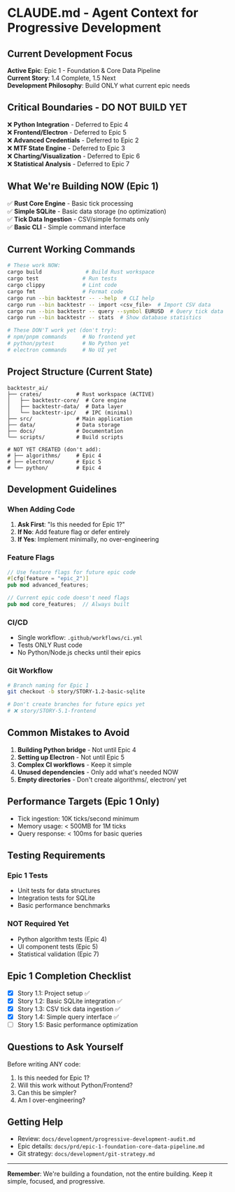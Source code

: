 # CLAUDE.md - Agent Context for Progressive Development

## Current Development Focus

**Active Epic**: Epic 1 - Foundation & Core Data Pipeline  
**Current Story**: 1.4 Complete, 1.5 Next  
**Development Philosophy**: Build ONLY what current epic needs

## Critical Boundaries - DO NOT BUILD YET

❌ **Python Integration** - Deferred to Epic 4  
❌ **Frontend/Electron** - Deferred to Epic 5  
❌ **Advanced Credentials** - Deferred to Epic 2  
❌ **MTF State Engine** - Deferred to Epic 3  
❌ **Charting/Visualization** - Deferred to Epic 6  
❌ **Statistical Analysis** - Deferred to Epic 7  

## What We're Building NOW (Epic 1)

✅ **Rust Core Engine** - Basic tick processing  
✅ **Simple SQLite** - Basic data storage (no optimization)  
✅ **Tick Data Ingestion** - CSV/simple formats only  
✅ **Basic CLI** - Simple command interface  

## Current Working Commands

```bash
# These work NOW:
cargo build              # Build Rust workspace
cargo test              # Run tests
cargo clippy            # Lint code
cargo fmt               # Format code
cargo run --bin backtestr -- --help  # CLI help
cargo run --bin backtestr -- import <csv_file>  # Import CSV data
cargo run --bin backtestr -- query --symbol EURUSD  # Query tick data
cargo run --bin backtestr -- stats  # Show database statistics

# These DON'T work yet (don't try):
# npm/pnpm commands     # No frontend yet
# python/pytest         # No Python yet
# electron commands     # No UI yet
```

## Project Structure (Current State)

```
backtestr_ai/
├── crates/           # Rust workspace (ACTIVE)
│   ├── backtestr-core/  # Core engine
│   ├── backtestr-data/  # Data layer
│   └── backtestr-ipc/   # IPC (minimal)
├── src/              # Main application
├── data/             # Data storage
├── docs/             # Documentation
└── scripts/          # Build scripts

# NOT YET CREATED (don't add):
# ├── algorithms/     # Epic 4
# ├── electron/       # Epic 5
# └── python/         # Epic 4
```

## Development Guidelines

### When Adding Code

1. **Ask First**: "Is this needed for Epic 1?"
2. **If No**: Add feature flag or defer entirely
3. **If Yes**: Implement minimally, no over-engineering

### Feature Flags

```rust
// Use feature flags for future epic code
#[cfg(feature = "epic_2")]
pub mod advanced_features;

// Current epic code doesn't need flags
pub mod core_features;  // Always built
```

### CI/CD

- Single workflow: `.github/workflows/ci.yml`
- Tests ONLY Rust code
- No Python/Node.js checks until their epics

### Git Workflow

```bash
# Branch naming for Epic 1
git checkout -b story/STORY-1.2-basic-sqlite

# Don't create branches for future epics yet
# ❌ story/STORY-5.1-frontend
```

## Common Mistakes to Avoid

1. **Building Python bridge** - Not until Epic 4
2. **Setting up Electron** - Not until Epic 5
3. **Complex CI workflows** - Keep it simple
4. **Unused dependencies** - Only add what's needed NOW
5. **Empty directories** - Don't create algorithms/, electron/ yet

## Performance Targets (Epic 1 Only)

- Tick ingestion: 10K ticks/second minimum
- Memory usage: < 500MB for 1M ticks
- Query response: < 100ms for basic queries

## Testing Requirements

### Epic 1 Tests
- Unit tests for data structures
- Integration tests for SQLite
- Basic performance benchmarks

### NOT Required Yet
- Python algorithm tests (Epic 4)
- UI component tests (Epic 5)
- Statistical validation (Epic 7)

## Epic 1 Completion Checklist

- [x] Story 1.1: Project setup ✅
- [x] Story 1.2: Basic SQLite integration ✅
- [x] Story 1.3: CSV tick data ingestion ✅
- [x] Story 1.4: Simple query interface ✅
- [ ] Story 1.5: Basic performance optimization

## Questions to Ask Yourself

Before writing ANY code:
1. Is this needed for Epic 1?
2. Will this work without Python/Frontend?
3. Can this be simpler?
4. Am I over-engineering?

## Getting Help

- Review: `docs/development/progressive-development-audit.md`
- Epic details: `docs/prd/epic-1-foundation-core-data-pipeline.md`
- Git strategy: `docs/development/git-strategy.md`

---

**Remember**: We're building a foundation, not the entire building. Keep it simple, focused, and progressive.